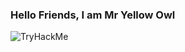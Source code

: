 ### Hello Friends, I am Mr Yellow Owl

<img src="https://tryhackme-badges.s3.amazonaws.com/MrYellowOwl.png" alt="TryHackMe">


